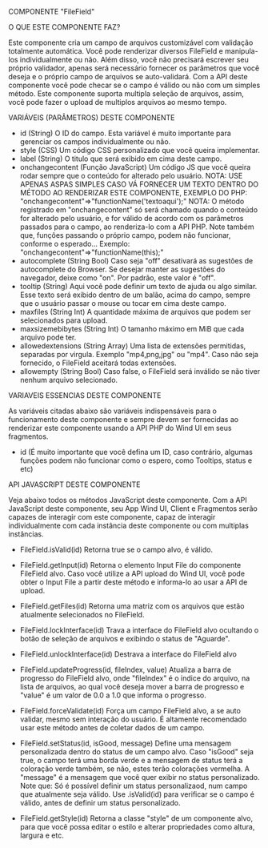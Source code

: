 COMPONENTE "FileField"

O QUE ESTE COMPONENTE FAZ?

Este componente cria um campo de arquivos customizável com validação totalmente automática. Você pode renderizar diversos FileField e manipula-los
individualmente ou não. Além disso, você não precisará escrever seu próprio validador, apenas será necessário fornecer os parâmetros que você
deseja e o próprio campo de arquivos se auto-validará. Com a API deste componente você pode checar se o campo é válido ou não com um simples método.
Este componente suporta multipla seleção de arquivos, assim, você pode fazer o upload de multiplos arquivos ao mesmo tempo.

VARIÁVEIS (PARÂMETROS) DESTE COMPONENTE

- id (String)
    O ID do campo. Esta variável é muito importante para gerenciar os campos individualmente ou não.
- style (CSS)
    Um código CSS personalizado que você queira implementar.
- label (String)
    O titulo que será exibido em cima deste campo.
- onchangecontent (Função JavaScript)
    Um código JS que você queira rodar sempre que o conteúdo for alterado pelo usuário.
    NOTA: USE APENAS ASPAS SIMPLES CASO VÁ FORNECER UM TEXTO DENTRO DO MÉTODO AO RENDERIZAR ESTE COMPONENTE, EXEMPLO DO PHP: "onchangecontent"=>"functionName('textoaqui');"
    NOTA: O método registrado em "onchangecontent" só será chamado quando o conteúdo for alterado pelo usuário, e for válido de acordo com os parâmetros
          passados para o campo, ao renderiza-lo com a API PHP. Note também que, funções passando o próprio campo, podem não funcionar, conforme o esperado...
          Exemplo: "onchangecontent"=>"functionName(this);"
- autocomplete (String Bool)
    Caso seja "off" desativará as sugestões de autocomplete do Browser. Se desejar manter as sugestões do navegador, deixe como "on". Por padrão, este valor é "off".
- tooltip (String)
    Aqui você pode definir um texto de ajuda ou algo similar. Esse texto será exibido dentro de um balão, acima do campo, sempre que o usuário passar o mouse ou tocar
    em cima deste campo.
- maxfiles (String Int)
    A quantidade máxima de arquivos que podem ser selecionados para upload.
- maxsizemebibytes (String Int)
    O tamanho máximo em MiB que cada arquivo pode ter.
- allowedextensions (String Array)
    Uma lista de extensões permitidas, separadas por virgula. Exemplo "mp4,png,jpg" ou "mp4". Caso não seja fornecido, o FileField aceitará todas extensões.
- allowempty (String Bool)
    Caso false, o FileField será inválido se não tiver nenhum arquivo selecionado.

VARIAVEIS ESSENCIAS DESTE COMPONENTE

As variáveis citadas abaixo são variáveis indispensáveis para o funcionamento deste componente e sempre devem ser fornecidas ao renderizar este componente
usando a API PHP do Wind UI em seus fragmentos.

- id (É muito importante que você defina um ID, caso contrário, algumas funções podem não funcionar como o espero, como Tooltips, status e etc)

API JAVASCRIPT DESTE COMPONENTE

Veja abaixo todos os métodos JavaScript deste componente. Com a API JavaScript deste componente, seu App Wind UI, Client e Fragmentos serão capazes de
interagir com este componente, capaz de interagir individualmente com cada instância deste componente ou com multiplas instâncias.

- FileField.isValid(id)
    Retorna true se o campo alvo, é válido.

- FileField.getInput(id)
    Retorna o elemento Input File do componente FileField alvo. Caso você utilize a API upload do Wind UI, você pode obter o Input File a partir deste método
    e informa-lo ao usar a API de upload.

- FileField.getFiles(id)
    Retorna uma matriz com os arquivos que estão atualmente selecionados no FileField.

- FileField.lockInterface(id)
    Trava a interface do FileField alvo ocultando o botão de seleção de arquivos e exibindo o status de "Aguarde".

- FileField.unlockInterface(id)
    Destrava a interface do FileField alvo

- FileField.updateProgress(id, fileIndex, value)
    Atualiza a barra de progresso do FileField alvo, onde "fileIndex" é o indice do arquivo, na lista de arquivos, ao qual você deseja mover a barra de progresso
    e "value" é um valor de 0.0 a 1.0 que informa o progresso.

- FileField.forceValidate(id)
    Força um campo FileField alvo, a se auto validar, mesmo sem interação do usuário. É altamente recomendado usar este método antes de coletar dados de
    um campo.

- FileField.setStatus(id, isGood, message)
    Define uma mensagem personalizada dentro do status de um campo alvo. Caso "isGood" seja true, o campo terá uma borda verde e a mensagem de status terá
    a coloração verde também, se não, estes terão colorações vermelha.
    A "message" é a mensagem que você quer exibir no status personalizado.
    Note que: Só é possível definir um status personalizaod, num campo que atualmente seja válido. Use .isValid(id) para verificar se o campo é válido,
    antes de definir um status personalizado.

- FileField.getStyle(id)
    Retorna a classe "style" de um componente alvo, para que você possa editar o estilo e alterar propriedades como altura, largura e etc.